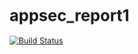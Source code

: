 # appsec_report1

[![Build Status](https://travis-ci.org/yuyu29/appsec_report1.svg?branch=master)](https://travis-ci.org/yuyu29/appsec_report1)
